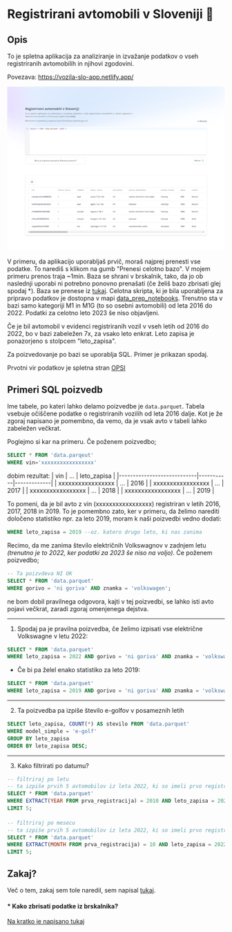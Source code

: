 # Registrirani avtomobili v Sloveniji 🚗

## Opis

To je spletna aplikacija za analiziranje in izvažanje podatkov o vseh registriranih avtomobilih in njihovi zgodovini.

Povezava: https://vozila-slo-app.netlify.app/

![Screenshot](screenshot.png)

V primeru, da aplikacijo uporabljaš prvič, moraš najprej prenesti vse podatke. To narediš s klikom na gumb "Prenesi celotno bazo". V mojem primeru prenos traja ~1min. Baza se shrani v brskalnik, tako, da jo ob naslednji uporabi ni potrebno ponovno prenašati (če želiš bazo zbrisati glej spodaj \*). Baza se prenese iz [tukaj](https://www.dropbox.com/scl/fo/op2kgmsnzzjyjcwwaqxwt/h?rlkey=9z463algspgjlu3va1fkw1fir&dl=0). Celotna skripta, ki je bila uporabljena za pripravo podatkov je dostopna v mapi [data_prep_notebooks](data_prep_notebooks/). Trenutno sta v bazi samo kategoriji M1 in M1G (to so osebni avtomobili) od leta 2016 do 2022. Podatki za celotno leto 2023 še niso objavljeni.

Če je bil avtomobil v evidenci registriranih vozil v vseh letih od 2016 do 2022, bo v bazi zabeležen 7x, za vsako leto enkrat. Leto zapisa je ponazorjeno s stolpcem "leto_zapisa".

Za poizvedovanje po bazi se uporablja SQL. Primer je prikazan spodaj.

Prvotni vir podatkov je spletna stran [OPSI](https://podatki.gov.si/)

## Primeri SQL poizvedb

Ime tabele, po kateri lahko delamo poizvedbe je `data.parquet`. Tabela vsebuje očiščene podatke o registriranih vozilih od leta 2016 dalje. Kot je že zgoraj napisano je pomembno, da vemo, da je vsak avto v tabeli lahko zabeležen večkrat.

Poglejmo si kar na primeru. Če poženem poizvedbo;

```sql
SELECT * FROM 'data.parqeut'
WHERE vin='xxxxxxxxxxxxxxxxx'
```

dobim rezultat:
| vin | ... | leto_zapisa |
|----------------------------|-----------|-------------|
| xxxxxxxxxxxxxxxxx | ... | 2016 |
| xxxxxxxxxxxxxxxxx | ... | 2017 |
| xxxxxxxxxxxxxxxxx | ... | 2018 |
| xxxxxxxxxxxxxxxxx | ... | 2019 |

To pomeni, da je bil avto z vin (xxxxxxxxxxxxxxxxx) registriran v letih 2016, 2017, 2018 in 2019. To je pomembno zato, ker v primeru, da želimo narediti določeno statistiko npr. za leto 2019, moram k naši poizvedbi vedno dodati:

```sql
WHERE leto_zapisa = 2019 --oz. katero drugo leto, ki nas zanima
```

Recimo, da me zanima število električnih Volkswagnov v zadnjem letu _(trenutno je to 2022, ker podatki za 2023 še niso na voljo)_.
Če poženem poizvedbo;

```sql
-- Ta poizvdeva NI OK
SELECT * FROM 'data.parquet'
WHERE gorivo = 'ni goriva' AND znamka = 'volkswagen';
```

ne bom dobil pravilnega odgovora, kajti v tej poizvedbi, se lahko isti avto pojavi večkrat, zaradi zgoraj omenjenega dejstva.

---

1. Spodaj pa je pravilna poizvedba, če želimo izpisati vse električne Volkswagne v letu 2022:

```sql
SELECT * FROM 'data.parquet'
WHERE leto_zapisa = 2022 AND gorivo = 'ni goriva' AND znamka = 'volkswagen';
```

- Če bi pa želel enako statistiko za leto 2019:

```sql
SELECT * FROM 'data.parquet'
WHERE leto_zapisa = 2019 AND gorivo = 'ni goriva' AND znamka = 'volkswagen';
```

---

2. Ta poizvedba pa izpiše število e-golfov v posameznih letih

```sql
SELECT leto_zapisa, COUNT(*) AS stevilo FROM 'data.parquet'
WHERE model_simple = 'e-golf'
GROUP BY leto_zapisa
ORDER BY leto_zapisa DESC;
```

---

3. Kako filtrirati po datumu?

```sql
-- filtriraj po letu
-- ta izpiše prvih 5 avtomobilov iz leta 2022, ki so imeli prvo registracijo leta 2010
SELECT * FROM 'data.parquet'
WHERE EXTRACT(YEAR FROM prva_registracija) = 2010 AND leto_zapisa = 2022
LIMIT 5;

-- filtriraj po mesecu
-- ta izpiše prvih 5 avtomobilov iz leta 2022, ki so imeli prvo registracijo meseca oktobra
SELECT * FROM 'data.parquet'
WHERE EXTRACT(MONTH FROM prva_registracija) = 10 AND leto_zapisa = 2022
LIMIT 5;
```

## Zakaj?

Več o tem, zakaj sem tole naredil, sem napisal [tukaj](https://medium.com/@marcel.lah/podatki-o-registriranih-vozilih-v-sloveniji-b8651bcf7f19).

#### \* Kako zbrisati podatke iz brskalnika?

[Na kratko je napisano tukaj](https://www.howtogeek.com/664912/how-to-clear-storage-and-site-data-for-a-single-site-on-google-chrome/)
